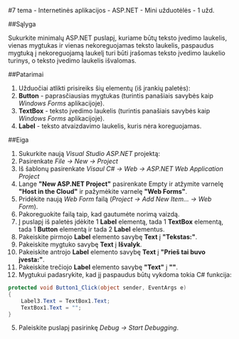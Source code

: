 ﻿#7 tema - Internetinės aplikacijos - ASP.NET - Mini užduotėlės - 1 užd.

##Sąlyga

Sukurkite minimalų ASP.NET puslapį, kuriame būtų teksto įvedimo laukelis, vienas mygtukas ir vienas nekoreguojamas teksto laukelis, paspaudus mygtuką į nekoreguojamą laukelį turi būti įrašomas teksto įvedimo laukelio turinys, o teksto įvedimo laukelis išvalomas.

##Patarimai

1. Užduočiai atlikti prisireiks šių elementų (iš įrankių paletės):
  1. **Button** - paprasčiausias mygtukas (turintis panašiais savybės kaip *Windows Forms* aplikacijoje).
  2. **TextBox** - teksto įvedimo laukelis (turintis panašiais savybės kaip *Windows Forms* aplikacijoje).
  3. **Label** - teksto atvaizdavimo laukelis, kuris nėra koreguojamas.

##Eiga

1. Sukurkite naują *Visual Studio ASP.NET* projektą:
  1. Pasirenkate *File -> New -> Project*
  2. Iš šablonų pasirenkate *Visaul C# -> Web -> ASP.NET Web Application Project*
  3. Lange **"New ASP.NET Project"** pasirenkate Empty ir atžymite varnelę **"Host in the Cloud"** ir pažymėkite varnelę **"Web Forms"**.
2. Pridėkite naują *Web Form* failą (*Project -> Add New Item... -> Web Form*).
3. Pakoreguokite failą taip, kad gautumėte norimą vaizdą. 
  1. Į puslapį iš paletės įdėkite 1 **Label** elementą, tada 1 **TextBox** elementą, tada 1 **Button** elementą ir tada 2 **Label** elementus.
  2. Pakeiskite pirmojo **Label** elemento savybę **Text** į **"Tekstas:"**.
  3. Pakeiskite mygtuko savybę **Text** į **Išvalyk**.
  4. Pakeiskite antrojo **Label** elemento savybę **Text** į **"Prieš tai buvo įvesta:"**.
  5. Pakeiskite trečiojo **Label** elemento savybę **"Text"** į **""**.
4. Mygtukui padasrykite, kad jį paspaudus būtų vykdoma tokia C# funkcija:
```csharp
protected void Button1_Click(object sender, EventArgs e)
{
	Label3.Text = TextBox1.Text;
	TextBox1.Text = "";
}
```
5. Paleiskite puslapį pasirinkę *Debug -> Start Debugging*.